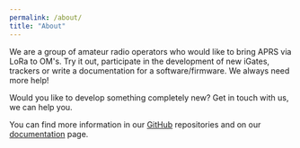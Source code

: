 ```yaml
---
permalink: /about/
title: "About"
---
```


We are a group of amateur radio operators who would like to bring APRS via LoRa to OM's. Try it out, participate in the development of new iGates, trackers or write a documentation for a software/firmware. We always need more help!

Would you like to develop something completely new? Get in touch with us, we can help you.

You can find more information in our <a href="https://github.com/lora-aprs" rel="nofollow noopener noreferrer"><i class="fab fa-fw fa-github" aria-hidden="true"></i> GitHub</a> repositories and on our <a href='https://docs.lora-aprs.info/en/latest/?badge=latest'>documentation</a> page.
